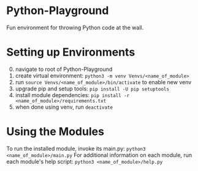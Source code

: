 # Python-Playground
Fun environment for throwing Python code at the wall.

# Setting up Environments
0. navigate to root of Python-Playground
1. create virtual environment: `python3 -m venv Venvs/<name_of_module>`
2. run `source Venvs/<name_of_module>/bin/activate` to enable new venv
3. upgrade pip and setup tools: `pip install -U pip setuptools`
4. install module dependencies: `pip install -r <name_of_module>/requirements.txt`
5. when done using venv, run `deactivate`

# Using the Modules
To run the installed module, invoke its main.py:
`python3 <name_of_module>/main.py`
For additional information on each module, run each module's help script:
`python3 <name_of_module>/help.py`
